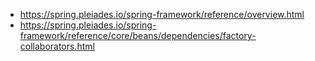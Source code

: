 

- https://spring.pleiades.io/spring-framework/reference/overview.html
- https://spring.pleiades.io/spring-framework/reference/core/beans/dependencies/factory-collaborators.html

